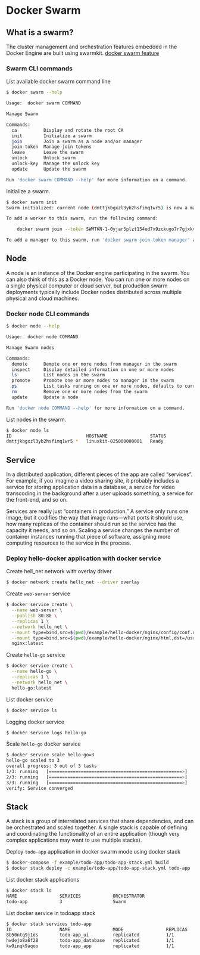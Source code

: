 # Docker Swarm

## What is a swarm?

The cluster management and orchestration features embedded in the Docker Engine are built using swarmkit. [docker swarm feature](https://docs.docker.com/engine/swarm/#feature-highlights)

### Swarm CLI commands

List available docker swarm command line

```bash
$ docker swarm --help

Usage:	docker swarm COMMAND

Manage Swarm

Commands:
  ca          Display and rotate the root CA
  init        Initialize a swarm
  join        Join a swarm as a node and/or manager
  join-token  Manage join tokens
  leave       Leave the swarm
  unlock      Unlock swarm
  unlock-key  Manage the unlock key
  update      Update the swarm

Run 'docker swarm COMMAND --help' for more information on a command.
```

Initialize a swarm.

```bash
$ docker swarm init
Swarm initialized: current node (dmttjkbgxzl3yb2hsfimq1wr5) is now a manager.

To add a worker to this swarm, run the following command:

    docker swarm join --token SWMTKN-1-0yjar5plzt154od7x9zckugo7r7gjxkv8emmrpl9oohn5w044c-f5722yshn0zse4wdymsgxck70 192.168.65.3:2377

To add a manager to this swarm, run 'docker swarm join-token manager' and follow the instructions.
```

## Node

A node is an instance of the Docker engine participating in the swarm. You can also think of this as a Docker node. You can run one or more nodes on a single physical computer or cloud server, but production swarm deployments typically include Docker nodes distributed across multiple physical and cloud machines.

### Docker node CLI commands

```bash
$ docker node --help

Usage:	docker node COMMAND

Manage Swarm nodes

Commands:
  demote      Demote one or more nodes from manager in the swarm
  inspect     Display detailed information on one or more nodes
  ls          List nodes in the swarm
  promote     Promote one or more nodes to manager in the swarm
  ps          List tasks running on one or more nodes, defaults to current node
  rm          Remove one or more nodes from the swarm
  update      Update a node

Run 'docker node COMMAND --help' for more information on a command.
```

List nodes in the swarm.

```bash
$ docker node ls
ID                            HOSTNAME                STATUS              AVAILABILITY        MANAGER STATUS      ENGINE VERSION
dmttjkbgxzl3yb2hsfimq1wr5 *   linuxkit-025000000001   Ready               Active              Leader              18.09.2
```

## Service

In a distributed application, different pieces of the app are called “services”. For example, if you imagine a video sharing site, it probably includes a service for storing application data in a database, a service for video transcoding in the background after a user uploads something, a service for the front-end, and so on.

Services are really just “containers in production.” A service only runs one image, but it codifies the way that image runs—what ports it should use, how many replicas of the container should run so the service has the capacity it needs, and so on. Scaling a service changes the number of container instances running that piece of software, assigning more computing resources to the service in the process.

### Deploy hello-docker application with docker service

Create hell_net network with overlay driver

```bash
$ docker network create hello_net --driver overlay
```

Create `web-server` service

```bash
$ docker service create \
  --name web-server \
  --publish 80:80 \
  --replicas 1 \
  --network hello_net \
  --mount type=bind,src=$(pwd)/example/hello-docker/nginx/config/conf.d,dst=/etc/nginx/conf.d \
  --mount type=bind,src=$(pwd)/example/hello-docker/nginx/html,dst=/usr/share/nginx/html \
  nginx:latest
```

Create `hello-go` service

```bash
$ docker service create \
  --name hello-go \
  --replicas 1 \
  --network hello_net \
  hello-go:latest
```

List docker service

```bash
$ docker service ls
```

Logging docker service

```bash
$ docker service logs hello-go
```

Scale `hello-go` docker service

```bash
$ docker service scale hello-go=3
hello-go scaled to 3
overall progress: 3 out of 3 tasks
1/3: running   [==================================================>]
2/3: running   [==================================================>]
3/3: running   [==================================================>]
verify: Service converged
```

## Stack

A stack is a group of interrelated services that share dependencies, and can be orchestrated and scaled together. A single stack is capable of defining and coordinating the functionality of an entire application (though very complex applications may want to use multiple stacks).

Deploy `todo-app` application in docker swarm mode using docker stack

```bash
$ docker-compose -f example/todo-app/todo-app-stack.yml build
$ docker stack deploy -c example/todo-app/todo-app-stack.yml todo-app
```

List docker stack applications

```bash
$ docker stack ls
NAME                SERVICES            ORCHESTRATOR
todo-app            3                   Swarm
```

List docker service in todoapp stack

```bash
$ docker stack services todo-app
ID                  NAME                MODE                REPLICAS            IMAGE                PORTS
8b50ntq9j1os        todo-app_ui         replicated          1/1                 todo-app-ui:latest   *:80->80/tcp
hwdejo8a6f28        todo-app_database   replicated          1/1                 mysql:8.0
kw9inqk9aqoo        todo-app_app        replicated          1/1                 todo-app:latest
```